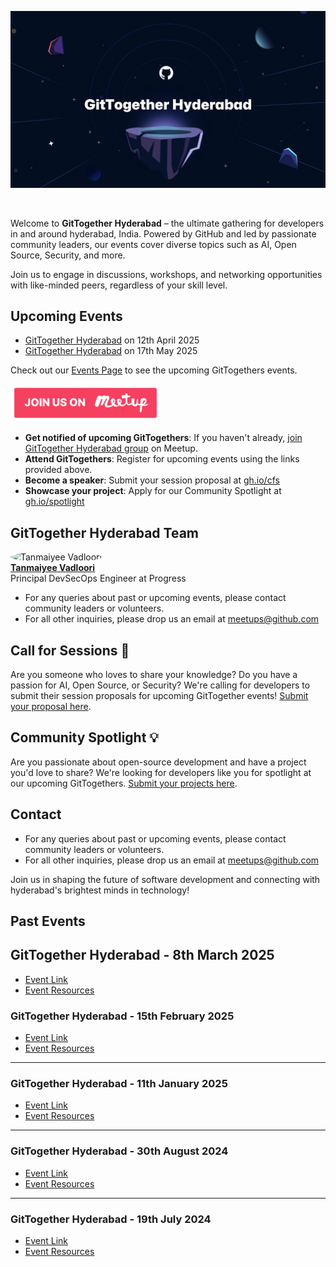 [![image](/assets/hyderabad-cover.png)](https://www.meetup.com/gittogether-hyderabad)

<br>

Welcome to **GitTogether Hyderabad** – the ultimate gathering for developers in and around hyderabad, India. Powered by GitHub and led by passionate community leaders, our events cover diverse topics such as AI, Open Source, Security, and more. 

Join us to engage in discussions, workshops, and networking opportunities with like-minded peers, regardless of your skill level.

## Upcoming Events

- [GitTogether Hyderabad](https://www.meetup.com/gittogether-hyderabad/events/306748793/) on 12th April 2025
- [GitTogether Hyderabad](https://www.meetup.com/gittogether-hyderabad/events/307190609/) on 17th May 2025

Check out our [Events Page](https://www.meetup.com/pro/github-virtual-meetup/) to see the upcoming GitTogethers events.

[![Meetup Button](/assets/meetup-button.png)](https://www.meetup.com/gittogether-hyderabad)

- **Get notified of upcoming GitTogethers**: If you haven't already, [join GitTogether Hyderabad group](https://www.meetup.com/gittogether-hyderabad) on Meetup.
- **Attend GitTogethers**: Register for upcoming events using the links provided above.
- **Become a speaker**: Submit your session proposal at [gh.io/cfs](https://gh.io/cfs)
- **Showcase your project**: Apply for our Community Spotlight at [gh.io/spotlight](https://gh.io/spotlight)

## GitTogether Hyderabad Team

<img src="https://github.com/Tanmaiyee-Vadloori.png" width="80" height="80" style="border-radius: 50%;" alt="Tanmaiyee Vadloori"><br>**[Tanmaiyee Vadloori](https://github.com/Tanmaiyee-Vadloori)**<br>Principal DevSecOps Engineer at Progress

- For any queries about past or upcoming events, please contact community leaders or volunteers.
- For all other inquiries, please drop us an email at meetups@github.com

## Call for Sessions 📢

Are you someone who loves to share your knowledge? Do you have a passion for AI, Open Source, or Security? We're calling for developers to submit their session proposals for upcoming GitTogether events! [Submit your proposal here](https://gh.io/cfs).

## Community Spotlight 💡

Are you passionate about open-source development and have a project you'd love to share? We're looking for developers like you for spotlight at our upcoming GitTogethers. [Submit your projects here](https://gh.io/spotlight).

## Contact

- For any queries about past or upcoming events, please contact community leaders or volunteers.
- For all other inquiries, please drop us an email at meetups@github.com

Join us in shaping the future of software development and connecting with hyderabad's brightest minds in technology!

## Past Events

## GitTogether Hyderabad - 8th March 2025
- [Event Link](https://www.meetup.com/gittogether-hyderabad/events/306351329)
- [Event Resources](./GitTogether%20Hyderabad%202025-03-08)

### GitTogether Hyderabad - 15th February 2025
- [Event Link](https://www.meetup.com/gittogether-hyderabad/events/305793048)
- [Event Resources](./GitTogether%20Hyderabad%202025-02-15)

-------------

### GitTogether Hyderabad - 11th January 2025
- [Event Link](https://www.meetup.com/gittogether-hyderabad/events/305381594/)
- [Event Resources](./GitTogether%20hyderabad%202024-09-28)

-------------

### GitTogether Hyderabad - 30th August 2024
- [Event Link](https://www.meetup.com/gittogether-hyderabad/events/303048481/)
- [Event Resources](./GitTogether%20hyderabad%202024-08-30)

-------------

### GitTogether Hyderabad - 19th July 2024
- [Event Link](https://www.meetup.com/gittogether-hyderabad/events/301848817/)
- [Event Resources](./GitTogether%20hyderabad%202024-07-19)
